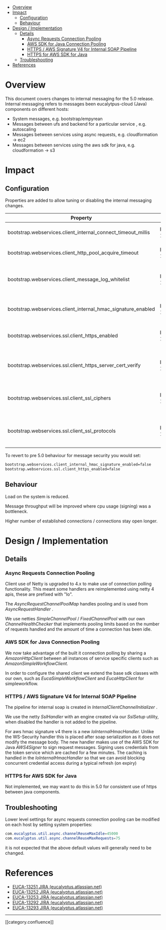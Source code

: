 * [Overview](#overview)
* [Impact](#impact)
  * [Configuration](#configuration)
  * [Behaviour](#behaviour)
* [Design / Implementation](#design-/-implementation)
  * [Details](#details)
    * [Async Requests Connection Pooling](#async-requests-connection-pooling)
    * [AWS SDK for Java Connection Pooling](#aws-sdk-for-java-connection-pooling)
    * [HTTPS / AWS Signature V4 for Internal SOAP Pipeline](#https-/-aws-signature-v4-for-internal-soap-pipeline)
    * [HTTPS for AWS SDK for Java](#https-for-aws-sdk-for-java)
  * [Troubleshooting](#troubleshooting)
* [References](#references)

# Overview
This document covers changes to internal messaging for the 5.0 release. Internal messaging refers to messages been eucalytpus-cloud (Java) components on different hosts:


* System messages, e.g. bootstrap/empyrean
* Messages between ufs and backend for a particular service , e.g. autoscaling
* Messages between services using async requests, e.g. cloudformation → ec2
* Messages between services using the aws sdk for java, e.g. cloudformation → s3


# Impact

## Configuration
Properties are added to allow tuning or disabling the internal messaging changes.



| Property | Ticket | Default | Description | Comments | 
|  --- |  --- |  --- |  --- |  --- | 
| bootstrap.webservices.client_internal_connect_timeout_millis | EUCA-13251 | 3000 | Socket connection timeout | Previously not configurable | 
| bootstrap.webservices.client_http_pool_acquire_timeout | EUCA-13251 | 60000 | Pool checkout timeout |  | 
| bootstrap.webservices.client_message_log_whitelist | EUCA-13251 |  | Matches messages for logging | Similar to context message logging added in 4.4 | 
| bootstrap.webservices.client_internal_hmac_signature_enabled | EUCA-13292 | true | Enables hmac signatures | When false WS-Security is used | 
| bootstrap.webservices.ssl.client_https_enabled | EUCA-13293 | true | Enables https between hosts | For internal SOAP pipeline | 
| bootstrap.webservices.ssl.client_https_server_cert_verify | EUCA-13293 | true | Enables certificate checks | For internal SOAP pipeline when using https | 
| bootstrap.webservices.ssl.client_ssl_ciphers | EUCA-13293 | RSA+AES:+SHA:!EXPORT:!EXPORT1025:!MD5:!ECDHE | Ciphers to enable | Can be more restrictive than server ciphers | 
| bootstrap.webservices.ssl.client_ssl_protocols | EUCA-13293 | TLSv1.2 | Protocols to enable | Can be more restrictive than server protocols | 

To revert to pre 5.0 behaviour for message security you would set:


```bash
bootstrap.webservices.client_internal_hmac_signature_enabled=false
bootstrap.webservices.ssl.client_https_enabled=false
```

## Behaviour
Load on the system is reduced.

Message throughput will be improved where cpu usage (signing) was a bottleneck.

Higher number of established connections / connections stay open longer.


# Design / Implementation

## Details

### Async Requests Connection Pooling
Client use of Netty is upgraded to 4.x to make use of connection polling functionality. This meant some handlers are reimplemented using netty 4 apis, these are prefixed with "Io".

The  _AsyncRequestChannelPoolMap_ handles pooling and is used from  _AsyncRequestHandler_ .

We use netties _SimpleChannelPool_  /  _FixedChannelPool_  with our own _ChannelHealthChecker_ that implements pooling limits based on the number of requests handled and the amount of time a connection has been idle.


### AWS SDK for Java Connection Pooling
We now take advantage of the built it connection polling by sharing a  _AmazonHttpClient_ between all instances of service specific clients such as  _AmazonSimpleWorkflowClient._ 

In order to configure the shared client we extend the base sdk classes with our own, such as  _EucaSimpleWorkflowClient_  and  _EucaHttpClient_  for simpleworkflow.


### HTTPS / AWS Signature V4 for Internal SOAP Pipeline
The pipeline for internal soap is created in  _InternalClientChannelInitializer_ .

We use the netty  _SslHandler_  with an engine created via our  _SslSetup_  utility, when disabled the handler is not added to the pipeline.

For aws hmac signature v4 there is a new  _IoInternalHmacHandler._ Unlike the WS-Security handler this is placed after soap serialization as it does not modify the message body. The new handler makes use of the AWS SDK for Java  _AWS4Signer_ to sign request messages. Signing uses credentials from the token service which are cached for a few minutes. The caching is handled in the  _IoInternalHmacHandler_  so that we can avoid blocking concurrent credential access during a typical refresh (on expiry)


### HTTPS for AWS SDK for Java
Not implemented, we may want to do this in 5.0 for consistent use of https between java components.


## Troubleshooting
Lower level settings for async requests connection pooling can be modified on each host by setting system properties:


```java
com.eucalyptus.util.async.channelReuseMaxIdle=45000
com.eucalyptus.util.async.channelReuseMaxRequests=75
```
it is not expected that the above default values will generally need to be changed.


# References

* [EUCA-13251 JIRA (eucalyptus.atlassian.net)](https://eucalyptus.atlassian.net/browse/EUCA-13251)
* [EUCA-13252 JIRA (eucalyptus.atlassian.net)](https://eucalyptus.atlassian.net/browse/EUCA-13252)
* [EUCA-13253 JIRA (eucalyptus.atlassian.net)](https://eucalyptus.atlassian.net/browse/EUCA-13253)
* [EUCA-13292 JIRA (eucalyptus.atlassian.net)](https://eucalyptus.atlassian.net/browse/EUCA-13292)
* [EUCA-13293 JIRA (eucalyptus.atlassian.net)](https://eucalyptus.atlassian.net/browse/EUCA-13293)





*****

[[category.confluence]] 
